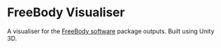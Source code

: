 # FreeBody Visualiser #

A visualiser for the [FreeBody software][msksoftware_freebody] package outputs. Built using Unity 3D.

[msksoftware_freebody]: http://www.msksoftware.org.uk/software/freebody/